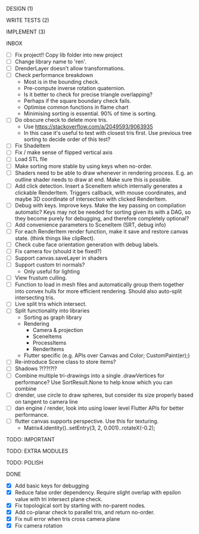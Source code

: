 DESIGN (1)

WRITE TESTS (2)

IMPLEMENT (3)

INBOX
- [ ] Fix project!! Copy lib folder into new project
- [ ] Change library name to 'ren'.
- [ ] DrenderLayer doesn't allow transformations.
- [ ] Check performance breakdown
    - Most is in the bounding check.
    - Pre-compute inverse rotation quaternion.
    - Is it better to check for precise triangle overlapping?
    - Perhaps if the square boundary check fails.
    - Optimise common functions in flame chart
    - Minimising sorting is essential. 90% of time is sorting.
- [ ] Do obscure check to delete more tris.
    - Use https://stackoverflow.com/a/2049593/9063935
    - In this case it's useful to test with closest tris first. Use previous tree sorting to decide order of this test?
- [ ] Fix ShadeItem
- [ ] Fix / make sense of flipped vertical axis
- [ ] Load STL file
- [ ] Make sorting more stable by using keys when no-order.
- [ ] Shaders need to be able to draw whenever in rendering process. E.g. an outline shader needs to draw at end. Make sure this is possible.
- [ ] Add click detection. Insert a SceneItem which internally generates a clickable RenderItem. Triggers callback, with mouse coordinates, and maybe 3D coordinate of intersection with clicked RenderItem.
- [ ] Debug with keys. Improve keys. Make the key passing on compilation automatic? Keys may not be needed for sorting given its with a DAG, so they become purely for debugging, and therefore completely optional?
- [ ] Add convenience parameters to SceneItem (SRT, debug info)
- [ ] For each RenderItem render function, make it save and restore canvas state. (think things like clipRect).
- [ ] Check cube face orientation generation with debug labels.
- [ ] Fix camera fov (should it be fixed?)
- [ ] Support canvas.saveLayer in shaders
- [ ] Support custom tri normals?
    - Only useful for lighting
- [ ] View frustum culling.
- [ ] Function to load in mesh files and automatically group them together into convex hulls for more efficient rendering. Should also auto-split intersecting tris.
- [ ] Live split tris which intersect.
- [ ] Split functionality into libraries
    - Sorting as graph library
    - Rendering
        - Camera & projection
        - SceneItems
        - ProcessItems
        - RenderItems
    - Flutter specific (e.g. APIs over Canvas and Color; CustomPaint(er);)
- [ ] Re-introduce Scene class to store items?
- [ ] Shadows ?!??!?!?
- [ ] Combine multiple tri-drawings into a single .drawVertices for performance? Use SortResult.None to help know which you can combine
- [ ] drender, use circle to draw spheres, but consider its size properly based on tangent to camera line
- [ ] dan engine / render, look into using lower level Flutter APIs for better performance.
- [ ] flutter canvas supports perspective. Use this for texturing.
    - Matrix4.identity()..setEntry(3, 2, 0.001)..rotateX(-0.2);

TODO: IMPORTANT

TODO: EXTRA MODULES

TODO: POLISH

DONE
- [x] Add basic keys for debugging
- [x] Reduce false order dependency. Require slight overlap with epsilon value with tri intersect plane check.
- [x] Fix topological sort by starting with no-parent nodes.
- [x] Add co-planar check to parallel tris, and return no-order.
- [x] Fix null error when tris cross camera plane
- [x] Fix camera rotation
